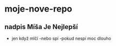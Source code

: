 # moje-nove-repo

## nadpis Míša Je Nejlepší
 - jen když mlčí
 -nebo spí
  -pokud nespí moc dlouho
  
